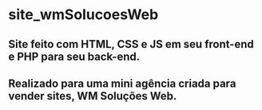 # site_wmSolucoesWeb

## Site feito com HTML, CSS e JS em seu front-end e PHP para seu back-end. 

## Realizado para uma mini agência criada para vender sites, WM Soluções Web.
